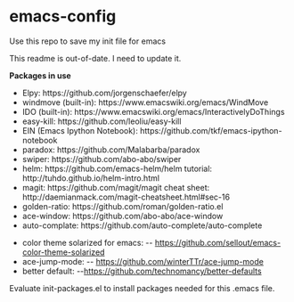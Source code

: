 # emacs-config
Use this repo to save my init file for emacs

This readme is out-of-date. I need to update it.

<b>Packages in use</b><br>
<ul>
<li>
Elpy: https://github.com/jorgenschaefer/elpy <br>
</li>
<li>
windmove (built-in): https://www.emacswiki.org/emacs/WindMove<br>
</li>
<li>
IDO (built-in): https://www.emacswiki.org/emacs/InteractivelyDoThings<br>
</li>
<li>
easy-kill: https://github.com/leoliu/easy-kill<br>
</li>
<li>
EIN (Emacs Ipython Notebook): https://github.com/tkf/emacs-ipython-notebook<br>
</li>
<li>
paradox: https://github.com/Malabarba/paradox<br>
</li>
<li>
swiper: https://github.com/abo-abo/swiper<br>
</li>
<li>
helm: https://github.com/emacs-helm/helm
tutorial: http://tuhdo.github.io/helm-intro.html
</li>
<li>
magit: https://github.com/magit/magit
cheat sheet: http://daemianmack.com/magit-cheatsheet.html#sec-16
</li>
<li>
golden-ratio: https://github.com/roman/golden-ratio.el
</li>
<li>ace-window: https://github.com/abo-abo/ace-window</li>
<li>auto-complate: https://github.com/auto-complete/auto-complete</li>
</ul>

- color theme solarized for emacs:
-- https://github.com/sellout/emacs-color-theme-solarized
- ace-jump-mode:
-- https://github.com/winterTTr/ace-jump-mode
- better default:
--https://github.com/technomancy/better-defaults

Evaluate init-packages.el to install packages needed for this .emacs file.
